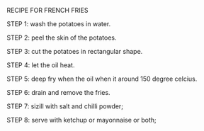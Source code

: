 
  RECIPE FOR FRENCH FRIES


STEP 1: wash the potatoes in water.

STEP 2: peel the skin of the potatoes.

STEP 3: cut the potatoes in rectangular shape.

STEP 4:  let the oil  heat.

STEP 5: deep fry when the oil when it around 150 degree celcius.

STEP 6: drain and remove the fries.

STEP 7: sizill with salt and chilli powder;

STEP 8: serve with ketchup or mayonnaise or both;